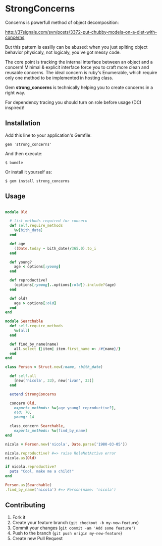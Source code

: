 # StrongConcerns

Concerns is powerfull method of object decomposition:

http://37signals.com/svn/posts/3372-put-chubby-models-on-a-diet-with-concerns

But this pattern is easilly can be abused:
  when you just spliting object behavior physicaly, not logicaly, you've got messy code.

The core point is tracking the internal interface between an object and a concern!
Minimal & explicit interface force you to craft more clean and reusable concerns.
The ideal concern is ruby's Enumerable, which require only one method to be implemented in hosting class.

Gem **strong_concerns** is technically helping you to create concerns in a right way.

For dependency tracing you should turn on role before usage (DCI inspired)!

## Installation

Add this line to your application's Gemfile:

    gem 'strong_concerns'

And then execute:

    $ bundle

Or install it yourself as:

    $ gem install strong_concerns

## Usage

``` ruby

module Old

  # list methods required for concern
  def self.require_methods
    %w[bith_date]
  end

  def age
    ((Date.today - bith_date)/365.0).to_i
  end

  def young?
    age < options[:young]
  end

  def reproductive?
    (options[:young]..options[:old]).include?(age)
  end

  def old?
    age > options[:old]
  end
end

module Searchable
  def self.require_methods
    %w[all]
  end

  def find_by_name(name)
    all.select {|item| item.first_name =~ /#{name}/}
  end
end

class Person < Struct.new(:name, :bith_date)

  def self.all
    [new('nicola', 33), new('ivan', 33)]
  end

  extend StrongConcerns

  concern Old,
    exports_methods: %w[age young? reproductive?],
    old: 70,
    young: 14

  class_concern Searchable,
    exports_methods: %w[find_by_name]
end

nicola = Person.new('nicola', Date.parse('1980-03-05'))

nicola.reproductive? #=> raise RoleNotActive error
nicola.as(Old)

if nicola.reproductive?
  puts "Cool, make me a child!"
end

Person.as(Searchable)
.find_by_name('nicola') #=> Person(name: 'nicola')
```

## Contributing

1. Fork it
2. Create your feature branch (`git checkout -b my-new-feature`)
3. Commit your changes (`git commit -am 'Add some feature'`)
4. Push to the branch (`git push origin my-new-feature`)
5. Create new Pull Request
